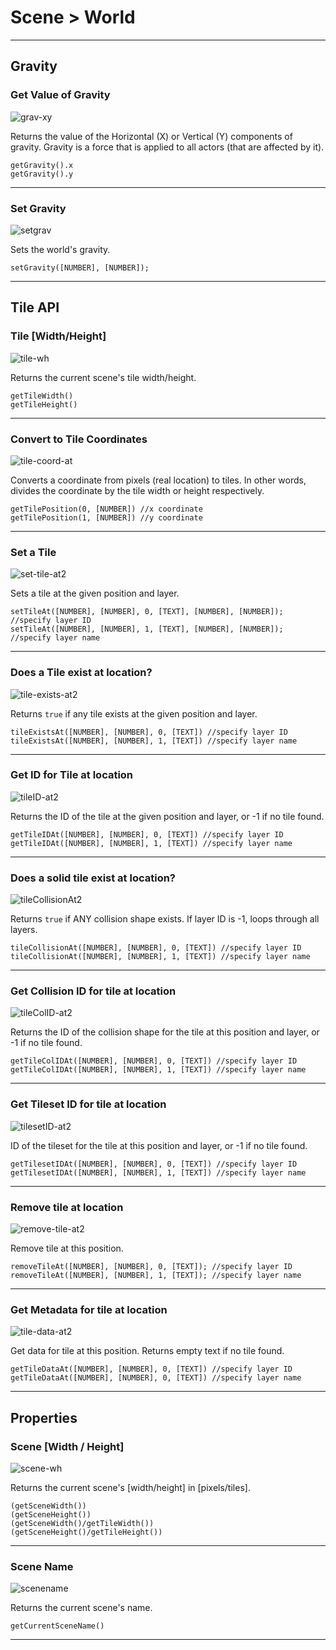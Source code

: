 # Scene > World

***

## Gravity

### Get Value of Gravity

![grav-xy](http://static.stencyl.com/pedia2/block-images/2%20-%20Scene/2%20-%20World/grav-xy.png)

Returns the value of the Horizontal (X) or Vertical (Y) components of gravity. Gravity is a force that is applied to all actors (that are affected by it).

```
getGravity().x
getGravity().y
```

***

### Set Gravity

![setgrav](http://static.stencyl.com/pedia2/block-images/2%20-%20Scene/2%20-%20World/setgrav.png)

Sets the world's gravity.

```
setGravity([NUMBER], [NUMBER]);
```

***

## Tile API

### Tile [Width/Height]

![tile-wh](http://static.stencyl.com/pedia2/block-images/2%20-%20Scene/2%20-%20World/tile-wh.png)

Returns the current scene's tile width/height.

```
getTileWidth()
getTileHeight()
```

***

### Convert to Tile Coordinates

![tile-coord-at](http://static.stencyl.com/pedia2/block-images/2%20-%20Scene/2%20-%20World/tile-coord-at.png)

Converts a coordinate from pixels (real location) to tiles. In other words, divides the coordinate by the tile width or height respectively.

```
getTilePosition(0, [NUMBER]) //x coordinate
getTilePosition(1, [NUMBER]) //y coordinate
```

***

### Set a Tile

![set-tile-at2](http://static.stencyl.com/pedia2/block-images/2%20-%20Scene/2%20-%20World/set-tile-at2.png)

Sets a tile at the given position and layer.

```
setTileAt([NUMBER], [NUMBER], 0, [TEXT], [NUMBER], [NUMBER]); //specify layer ID
setTileAt([NUMBER], [NUMBER], 1, [TEXT], [NUMBER], [NUMBER]); //specify layer name
```

***

### Does a Tile exist at location?

![tile-exists-at2](http://static.stencyl.com/pedia2/block-images/2%20-%20Scene/2%20-%20World/tile-exists-at2.png)

Returns `true` if any tile exists at the given position and layer.

```
tileExistsAt([NUMBER], [NUMBER], 0, [TEXT]) //specify layer ID
tileExistsAt([NUMBER], [NUMBER], 1, [TEXT]) //specify layer name
```

*** 

### Get ID for Tile at location

![tileID-at2](http://static.stencyl.com/pedia2/block-images/2%20-%20Scene/2%20-%20World/tileID-at2.png)

Returns the ID of the tile at the given position and layer, or -1 if no tile found.

```
getTileIDAt([NUMBER], [NUMBER], 0, [TEXT]) //specify layer ID
getTileIDAt([NUMBER], [NUMBER], 1, [TEXT]) //specify layer name
```

*** 

### Does a solid tile exist at location?

![tileCollisionAt2](http://static.stencyl.com/pedia2/block-images/2%20-%20Scene/2%20-%20World/tileCollisionAt2.png)

Returns `true` if ANY collision shape exists. If layer ID is -1, loops through all layers.

```
tileCollisionAt([NUMBER], [NUMBER], 0, [TEXT]) //specify layer ID
tileCollisionAt([NUMBER], [NUMBER], 1, [TEXT]) //specify layer name
```

*** 

### Get Collision ID for tile at location

![tileColID-at2](http://static.stencyl.com/pedia2/block-images/2%20-%20Scene/2%20-%20World/tileColID-at2.png)

Returns the ID of the collision shape for the tile at this position and layer, or -1 if no tile found.

```
getTileColIDAt([NUMBER], [NUMBER], 0, [TEXT]) //specify layer ID
getTileColIDAt([NUMBER], [NUMBER], 1, [TEXT]) //specify layer name
```

***

### Get Tileset ID for tile at location

![tilesetID-at2](http://static.stencyl.com/pedia2/block-images/2%20-%20Scene/2%20-%20World/tilesetID-at2.png)

ID of the tileset for the tile at this position and layer, or -1 if no tile found.

```
getTilesetIDAt([NUMBER], [NUMBER], 0, [TEXT]) //specify layer ID
getTilesetIDAt([NUMBER], [NUMBER], 1, [TEXT]) //specify layer name
```

***

### Remove tile at location

![remove-tile-at2](http://static.stencyl.com/pedia2/block-images/2%20-%20Scene/2%20-%20World/remove-tile-at2.png)

Remove tile at this position.

```
removeTileAt([NUMBER], [NUMBER], 0, [TEXT]); //specify layer ID
removeTileAt([NUMBER], [NUMBER], 1, [TEXT]); //specify layer name
```

***

### Get Metadata for tile at location

![tile-data-at2](http://static.stencyl.com/pedia2/block-images/2%20-%20Scene/2%20-%20World/tile-data-at2.png)

Get data for tile at this position. Returns empty text if no tile found.

```
getTileDataAt([NUMBER], [NUMBER], 0, [TEXT]) //specify layer ID
getTileDataAt([NUMBER], [NUMBER], 0, [TEXT]) //specify layer name
```

***

## Properties

### Scene [Width / Height]

![scene-wh](http://static.stencyl.com/pedia2/block-images/2%20-%20Scene/2%20-%20World/scene-wh.png)

Returns the current scene's [width/height] in [pixels/tiles].

```
(getSceneWidth())
(getSceneHeight())
(getSceneWidth()/getTileWidth())
(getSceneHeight()/getTileHeight())
```

***

### Scene Name

![scenename](http://static.stencyl.com/pedia2/block-images/2%20-%20Scene/2%20-%20World/scenename.png)

Returns the current scene's name.

```
getCurrentSceneName()
```

***


